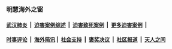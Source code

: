 
### 明慧海外之窗

####  [武汉肺炎](indexes/365.md?t=03130300) &nbsp;|&nbsp;  [迫害案例综述](indexes/328.md?t=03130300) &nbsp;|&nbsp; [迫害致死案例](indexes/277.md?t=03130300)  &nbsp;|&nbsp; [更多迫害案例](indexes/81.md?t=03130300)  &nbsp;|&nbsp; 
####  [时事评论](indexes/19.md?t=03130300) &nbsp;|&nbsp; [海外简讯](indexes/245.md?t=03130300)&nbsp;|&nbsp;  [社会支持](indexes/140.md?t=03130300) &nbsp;|&nbsp; [褒奖决议](indexes/282.md?t=03130300) &nbsp;|&nbsp; [社区报道](indexes/91.md?t=03130300)  &nbsp;|&nbsp; [天人之间](indexes/78.md?t=03130300) 

